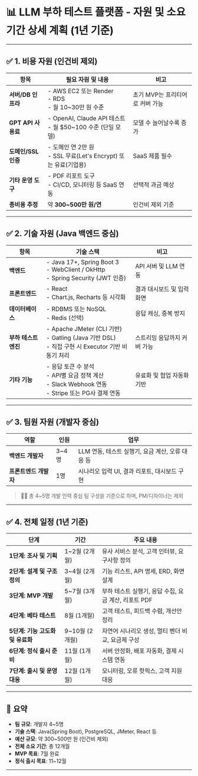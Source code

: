 # 📊 LLM 부하 테스트 플랫폼 - 자원 및 소요 기간 상세 계획 (1년 기준)

---

## ✅ 1. 비용 자원 (인건비 제외)

| 항목 | 필요 자원 및 내용 | 비고 |
|------|------------------|------|
| **서버/DB 인프라** | - AWS EC2 또는 Render<br>- RDS<br>- 월 10~30만 원 수준 | 초기 MVP는 프리티어로 커버 가능 |
| **GPT API 사용료** | - OpenAI, Claude API 테스트<br>- 월 $50~100 수준 (단일 모델) | 모델 수 늘어날수록 증가 |
| **도메인/SSL 인증** | - 도메인 연 2만 원<br>- SSL 무료(Let's Encrypt) 또는 유료(기업용) | SaaS 제품 필수 |
| **기타 운영 도구** | - PDF 리포트 도구<br>- CI/CD, 모니터링 등 SaaS 연동 | 선택적 과금 예상 |
| **총비용 추정** | 약 **300~500만 원/연** | 인건비 제외 기준 |

---

## ✅ 2. 기술 자원 (Java 백엔드 중심)

| 항목 | 기술 스택 | 비고 |
|------|------------|------|
| **백엔드** | - Java 17+, Spring Boot 3<br>- WebClient / OkHttp<br>- Spring Security (JWT 인증) | API 서버 및 LLM 연동 |
| **프론트엔드** | - React<br>- Chart.js, Recharts 등 시각화 | 결과 대시보드 및 입력 화면 |
| **데이터베이스** | - RDBMS 또는 NoSQL<br>- Redis (선택) | 응답 캐싱, 중복 방지 |
| **부하 테스트 엔진** | - Apache JMeter (CLI 기반)<br>- Gatling (Java 기반 DSL)<br>- 직접 구현 시 Executor 기반 비동기 처리 | 스트리밍 응답까지 커버 가능 |
| **기타 기능** | - 응답 토큰 수 분석<br>- API별 요금 정책 계산<br>- Slack Webhook 연동<br>- Stripe 또는 PG사 결제 연동 | 유료화 및 협업 자동화 기반 |

---

## ✅ 3. 팀원 자원 (개발자 중심)

| 역할 | 인원 | 업무 |
|------|------|------|
| **백엔드 개발자** | 3~4명 | LLM 연동, 테스트 실행기, 요금 계산, 오류 대응 등 |
| **프론트엔드 개발자** | 1명 | 시나리오 입력 UI, 결과 리포트, 대시보드 구현 |

> 🧑‍💻 총 4~5명 개발 인력 중심 팀 구성을 기준으로 하며, PM/디자이너는 제외

---

## ✅ 4. 전체 일정 (1년 기준)

| 단계 | 기간 | 주요 내용 |
|------|--------|-----------|
| **1단계: 조사 및 기획** | 1~2월 (2개월) | 유사 서비스 분석, 고객 인터뷰, 요구사항 정의 |
| **2단계: 설계 및 구조 정의** | 3~4월 (2개월) | 기능 리스트, API 명세, ERD, 화면 설계 |
| **3단계: MVP 개발** | 5~7월 (3개월) | 부하 테스트 실행기, 응답 수집, 요금 계산, 리포트 PDF |
| **4단계: 베타 테스트** | 8월 (1개월) | 고객 테스트, 피드백 수렴, 개선안 정리 |
| **5단계: 기능 고도화 및 유료화** | 9~10월 (2개월) | 자연어 시나리오 생성, 멀티 벤더 비교, 요금제 구성 |
| **6단계: 정식 출시 준비** | 11월 (1개월) | 서버 안정화, 배포 자동화, 결제 시스템 연동 |
| **7단계: 출시 및 운영 대응** | 12월 (1개월) | 모니터링, 오류 핫픽스, 고객 지원 대응 |

---

## 🧾 요약

- **팀 규모**: 개발자 4~5명
- **기술 스택**: Java(Spring Boot), PostgreSQL, JMeter, React 등
- **예산 규모**: 약 300~500만 원 (인건비 제외)
- **전체 소요 기간**: 총 12개월
- **MVP 목표**: 7월 완료
- **정식 출시 목표**: 11~12월

---


